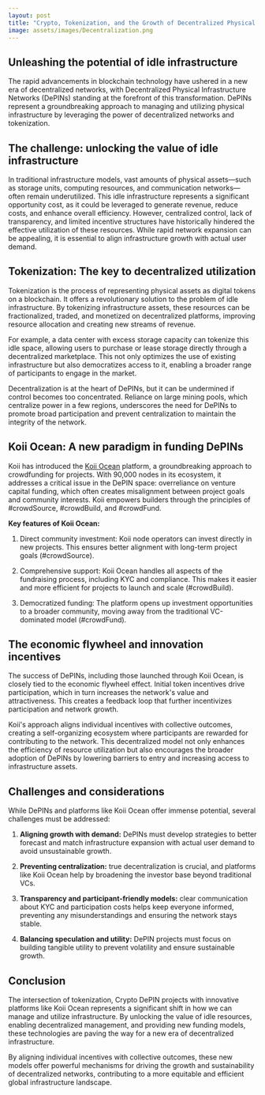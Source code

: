 ```yaml
---
layout: post
title: "Crypto, Tokenization, and the Growth of Decentralized Physical Infrastructure Networks (DePINs)"
image: assets/images/Decentralization.png
---
```


## **Unleashing the potential of idle infrastructure**

The rapid advancements in blockchain technology have ushered in a new era of decentralized networks, with Decentralized Physical Infrastructure Networks (DePINs) standing at the forefront of this transformation. DePINs represent a groundbreaking approach to managing and utilizing physical infrastructure by leveraging the power of decentralized networks and tokenization. 


## **The challenge: unlocking the value of idle infrastructure**

In traditional infrastructure models, vast amounts of physical assets—such as storage units, computing resources, and communication networks—often remain underutilized. This idle infrastructure represents a significant opportunity cost, as it could be leveraged to generate revenue, reduce costs, and enhance overall efficiency. However, centralized control, lack of transparency, and limited incentive structures have historically hindered the effective utilization of these resources. While rapid network expansion can be appealing, it is essential to align infrastructure growth with actual user demand. 


## **Tokenization: The key to decentralized utilization**

Tokenization is the process of representing physical assets as digital tokens on a blockchain. It offers a revolutionary solution to the problem of idle infrastructure. By tokenizing infrastructure assets, these resources can be fractionalized, traded, and monetized on decentralized platforms, improving resource allocation and creating new streams of revenue. 

For example, a data center with excess storage capacity can tokenize this idle space, allowing users to purchase or lease storage directly through a decentralized marketplace. This not only optimizes the use of existing infrastructure but also democratizes access to it, enabling a broader range of participants to engage in the market.

Decentralization is at the heart of DePINs, but it can be undermined if control becomes too concentrated. Reliance on large mining pools, which centralize power in a few regions, underscores the need for DePINs to promote broad participation and prevent centralization to maintain the integrity of the network.


## **Koii Ocean: A new paradigm in funding DePINs**

Koii has introduced the [Koii Ocean](https://www.koii.network/ocean) platform, a groundbreaking approach to crowdfunding for projects. With 90,000 nodes in its ecosystem, it addresses a critical issue in the DePIN space: overreliance on venture capital funding, which often creates misalignment between project goals and community interests. Koii empowers builders through the principles of #crowdSource, #crowdBuild, and #crowdFund.

**Key features of Koii Ocean:**

1. Direct community investment: Koii node operators can invest directly in new projects. This ensures better alignment with long-term project goals (#crowdSource).

2. Comprehensive support: Koii Ocean handles all aspects of the fundraising process, including KYC and compliance. This makes it easier and more efficient for projects to launch and scale (#crowdBuild).

3. Democratized funding: The platform opens up investment opportunities to a broader community, moving away from the traditional VC-dominated model (#crowdFund).


## **The economic flywheel and innovation incentives**

The success of DePINs, including those launched through Koii Ocean, is closely tied to the economic flywheel effect. Initial token incentives drive participation, which in turn increases the network's value and attractiveness. This creates a feedback loop that further incentivizes participation and network growth.

Koii's approach aligns individual incentives with collective outcomes, creating a self-organizing ecosystem where participants are rewarded for contributing to the network. This decentralized model not only enhances the efficiency of resource utilization but also encourages the broader adoption of DePINs by lowering barriers to entry and increasing access to infrastructure assets.


## **Challenges and considerations**

While DePINs and platforms like Koii Ocean offer immense potential, several challenges must be addressed:

1. **Aligning growth with demand:** DePINs must develop strategies to better forecast and match infrastructure expansion with actual user demand to avoid unsustainable growth.

2. **Preventing centralization:** true decentralization is crucial, and platforms like Koii Ocean help by broadening the investor base beyond traditional VCs.

3. **Transparency and participant-friendly models:** clear communication about KYC and participation costs helps keep everyone informed, preventing any misunderstandings and ensuring the network stays stable.

4. **Balancing speculation and utility:** DePIN projects must focus on building tangible utility to prevent volatility and ensure sustainable growth.


## **Conclusion**

The intersection of tokenization, Crypto DePIN projects with innovative platforms like Koii Ocean represents a significant shift in how we can manage and utilize infrastructure. By unlocking the value of idle resources, enabling decentralized management, and providing new funding models, these technologies are paving the way for a new era of decentralized infrastructure.

By aligning individual incentives with collective outcomes, these new models offer powerful mechanisms for driving the growth and sustainability of decentralized networks, contributing to a more equitable and efficient global infrastructure landscape.

